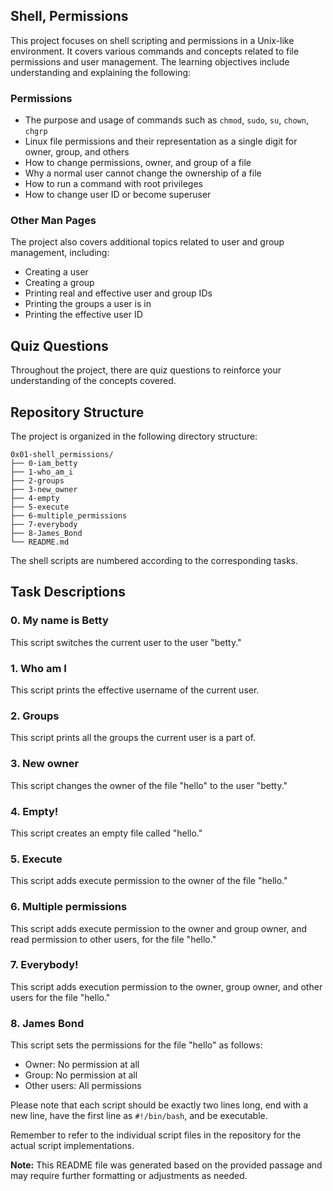 ## Shell, Permissions

This project focuses on shell scripting and permissions in a Unix-like environment. It covers various commands and concepts related to file permissions and user management. The learning objectives include understanding and explaining the following:

### Permissions
- The purpose and usage of commands such as `chmod`, `sudo`, `su`, `chown`, `chgrp`
- Linux file permissions and their representation as a single digit for owner, group, and others
- How to change permissions, owner, and group of a file
- Why a normal user cannot change the ownership of a file
- How to run a command with root privileges
- How to change user ID or become superuser

### Other Man Pages
The project also covers additional topics related to user and group management, including:

- Creating a user
- Creating a group
- Printing real and effective user and group IDs
- Printing the groups a user is in
- Printing the effective user ID

## Quiz Questions
Throughout the project, there are quiz questions to reinforce your understanding of the concepts covered.

## Repository Structure
The project is organized in the following directory structure:

```
0x01-shell_permissions/
├── 0-iam_betty
├── 1-who_am_i
├── 2-groups
├── 3-new_owner
├── 4-empty
├── 5-execute
├── 6-multiple_permissions
├── 7-everybody
├── 8-James_Bond
└── README.md
```

The shell scripts are numbered according to the corresponding tasks.

## Task Descriptions

### 0. My name is Betty
This script switches the current user to the user "betty."

### 1. Who am I
This script prints the effective username of the current user.

### 2. Groups
This script prints all the groups the current user is a part of.

### 3. New owner
This script changes the owner of the file "hello" to the user "betty."

### 4. Empty!
This script creates an empty file called "hello."

### 5. Execute
This script adds execute permission to the owner of the file "hello."

### 6. Multiple permissions
This script adds execute permission to the owner and group owner, and read permission to other users, for the file "hello."

### 7. Everybody!
This script adds execution permission to the owner, group owner, and other users for the file "hello."

### 8. James Bond
This script sets the permissions for the file "hello" as follows:
- Owner: No permission at all
- Group: No permission at all
- Other users: All permissions

Please note that each script should be exactly two lines long, end with a new line, have the first line as `#!/bin/bash`, and be executable.

Remember to refer to the individual script files in the repository for the actual script implementations.

**Note:** This README file was generated based on the provided passage and may require further formatting or adjustments as needed.
